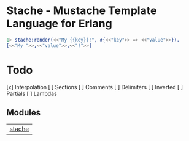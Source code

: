 

# Stache - Mustache Template Language for Erlang #

```erlang
1> stache:render(<<"My {{key}}!", #{<<"key">> => <<"value">>}).
[<<"My ">>,<<"value">>,<<"!">>]
```


# Todo #


[x] Interpolation
[ ] Sections
[ ] Comments
[ ] Delimiters
[ ] Inverted
[ ] Partials
[ ] Lambdas




## Modules ##


<table width="100%" border="0" summary="list of modules">
<tr><td><a href="https://github.com/eproxus/stache/blob/master/doc/stache.md" class="module">stache</a></td></tr></table>

